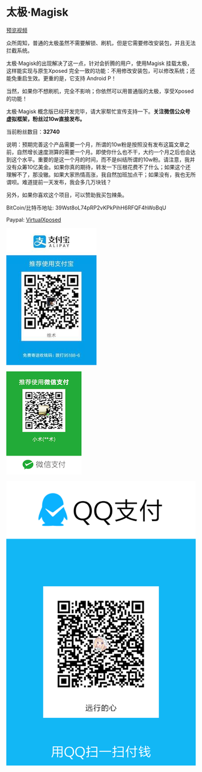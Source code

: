 # 太极·Magisk 

[预览视频](https://www.bilibili.com/video/av39879925/)

众所周知，普通的太极虽然不需要解锁、刷机，但是它需要修改安装包，并且无法拦截系统。

太极·Magisk的出现解决了这一点，针对会折腾的用户，使用Magisk 挂载太极，这样能实现与原生Xposed 完全一致的功能：不用修改安装包，可以修改系统；还能免重启生效。更重的是，它支持 Android P！

当然，如果你不想刷机，完全不影响；你依然可以用普通版的太极，享受Xposed的功能！

太极·Magisk 概念版已经开发完毕，请大家帮忙宣传支持一下。**关注微信公众号 虚拟框架，粉丝过10w直接发布。**

当前粉丝数目：**32740**

说明：预期完善这个产品需要一个月，所谓的10w粉是按照没有发布这篇文章之前，自然增长速度测算的需要一个月。即使你什么也不干，大约一个月之后也会达到这个水平。重要的是这一个月的时间，而不是纠结所谓的10w粉。请注意，我并没有众筹10亿美金。如果你真的期待，转发一下压根花费不了什么；如果这个还理解不了，那没辙。如果大家热情高涨，我自然加班加点干；如果没有，我也无所谓呗。难道提前一天发布，我会多几万块钱？

另外，如果你喜欢这个项目，可以赞助我买包辣条。

BitCoin/比特币地址: 39Wst8oL74pRP2vKPkPihH6RFQF4hWoBqU

Paypal: [VirtualXposed](https://paypal.me/virtualxposed)

![支付宝](alipay.jpg) 

![微信](weixin.png) 

![QQ支付](qq.png)

 

